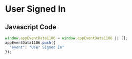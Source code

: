 # User Signed In

## Javascript Code
```js
window.appEventData1106 = window.appEventData1106 || [];
appEventData1106.push({
  "event": "User Signed In"
});
```




